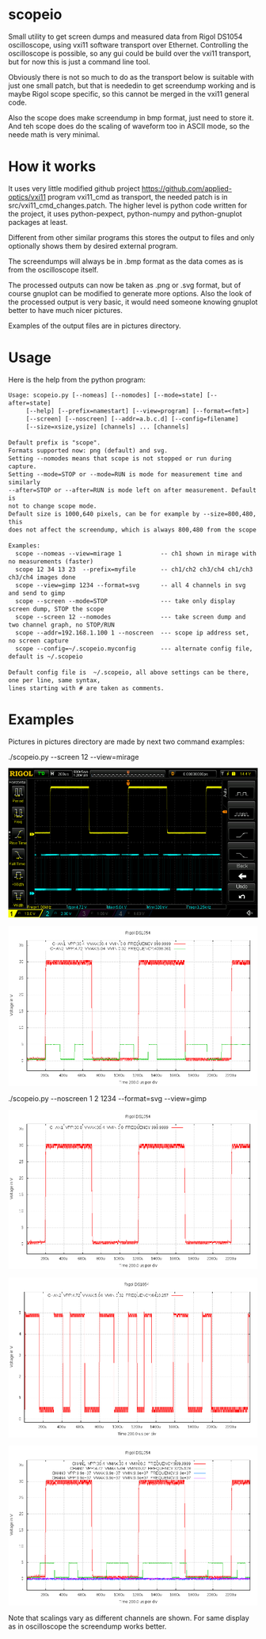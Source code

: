 # scopeio
Small utility to get screen dumps and measured data from Rigol DS1054 oscilloscope, using vxi11 software transport over Ethernet. Controlling the oscilloscope is possible, so any gui could be build over the vxi11 transport, but for now this is just a command line tool.

Obviously there is not so much to do as the transport below is suitable with just one small patch, but that is neededin to get screendump working and is maybe Rigol scope specific, so this cannot be merged in the vxi11 general code.

Also the scope does make screendump in bmp format, just need to store it. And teh scope does do the scaling of waveform too in ASCII mode, so the neede math is very minimal.


# How it works

It uses very little modified github project https://github.com/applied-optics/vxi11 program vxi11_cmd as transport, the needed patch is in src/vxi11_cmd_changes.patch. The higher level is python code written for the project, it uses python-pexpect, python-numpy and python-gnuplot packages at least.

Different from other similar programs this stores the output to files and only  optionally shows them by desired external program.

The screendumps will always be in .bmp format as the data comes as is from the oscilloscope itself.

The processed outputs can now be taken as .png or .svg format, but of course gnuplot can be modified to generate more options. Also the look of the processed output is very basic, it would need someone knowing gnuplot better to have much nicer pictures.

Examples of the output files are in pictures directory.

# Usage

Here is the help from the python program:

```
Usage: scopeio.py [--nomeas] [--nomodes] [--mode=state] [--after=state]
     [--help] [--prefix=namestart] [--view=program] [--format=<fmt>] 
     [--screen] [--noscreen] [--addr=a.b.c.d] [--config=filename]
     [--size=xsize,ysize] [channels] ... [channels]

Default prefix is "scope".
Formats supported now: png (default) and svg.
Setting --nomodes means that scope is not stopped or run during capture.
Setting --mode=STOP or --mode=RUN is mode for measurement time and similarly
--after=STOP or --after=RUN is mode left on after measurement. Default is
not to change scope mode.
Default size is 1000,640 pixels, can be for example by --size=800,480, this
does not affect the screendump, which is always 800,480 from the scope

Examples:
  scope --nomeas --view=mirage 1           -- ch1 shown in mirage with no measurements (faster)
  scope 12 34 13 23  --prefix=myfile       -- ch1/ch2 ch3/ch4 ch1/ch3 ch3/ch4 images done
  scope --view=gimp 1234 --format=svg      -- all 4 channels in svg and send to gimp
  scope --screen --mode=STOP               --- take only display screen dump, STOP the scope
  scope --screen 12 --nomodes              --- take screen dump and two channel graph, no STOP/RUN
  scope --addr=192.168.1.100 1 --noscreen  --- scope ip address set, no screen capture
  scope --config=~/.scopeio.myconfig       --- alternate config file, default is ~/.scopeio

Default config file is  ~/.scopeio, all above settings can be there, one per line, same syntax,
lines starting with # are taken as comments.

```

# Examples

Pictures in pictures directory are made by next two command examples:

./scopeio.py --screen 12 --view=mirage

![Screendump converted ro png for viewing here](pictures/scope-screendump-11.06.2015-07.17.54.png)

![Measurement of two channels](pictures/scope-12-11.06.2015-07.18.27.png)

./scopeio.py --noscreen 1 2 1234 --format=svg --view=gimp

![Measurement of one channel](pictures/scope-1-11.06.2015-07.20.01.png)

![Measurement of one channel](pictures/scope-2-11.06.2015-07.20.21.png)

![Measurement of four channels](pictures/scope-1234-11.06.2015-07.21.21.png)

Note that scalings vary as different channels are shown. 
For same display as in oscilloscope the screendump works better.
